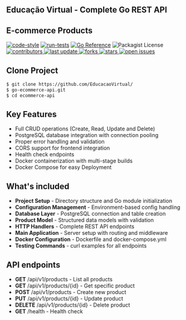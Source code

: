 ## Educação Virtual - Complete Go REST API
## E-commerce Products

[![code-style](https://github.com/cable8mm/water-melon/actions/workflows/code-style.yml/badge.svg)](https://github.com/EducacaoVirtual/)
[![run-tests](https://github.com/cable8mm/water-melon/actions/workflows/run-tests.yml/badge.svg)](https://github.com/EducacaoVirtual/)
[![Go Reference](https://pkg.go.dev/badge/golang.org/x/example.svg)](https://pkg.go.dev/golang.org/x/example)
![Packagist License](https://img.shields.io/packagist/l/cable8mm/water-melon)
<a href="https://github.com/EducacaoVirtual/graphs/contributors">
    <img src="https://img.shields.io/github/contributors/EducacaoVirtual/go-ecommerce-api" alt="contributors" />
</a>
<a href="">
    <img src="https://img.shields.io/github/last-commit/EducacaoVirtual/go-ecommerce-api" alt="last update" />
</a>
<a href="https://github.com/EducacaoVirtual/network/members">
    <img src="https://img.shields.io/github/forks/EducacaoVirtual/go-ecommerce-api" alt="forks" />
</a>
<a href="https://github.com/EducacaoVirtual/stargazers">
    <img src="https://img.shields.io/github/stars/EducacaoVirtual/go-ecommerce-api" alt="stars" />
</a>
<a href="https://github.com/EducacaoVirtual/issues/">
    <img src="https://img.shields.io/github/issues/EducacaoVirtual/go-ecommerce-api" alt="open issues" />
</a>

## Clone Project

```sh
$ git clone https://github.com/EducacaoVirtual/
$ go-ecommerce-api.git
$ cd ecommerce-api
```

## Key Features

- Full CRUD operations (Create, Read, Update and Delete)
- PostgreSQL database integration with connection pooling
- Proper error handling and validation
- CORS support for frontend integration
- Health check endpoints
- Docker containerization with multi-stage builds
- Docker Compose for easy Deployment

## What's included

- **Project Setup** - Directory structure and Go module initialization
- **Configuration Management** - Environment-based config handling
- **Database Layer** - PostgreSQL connection and table creation
- **Product Model** - Structured data models with validation
- **HTTP Handlers** - Complete REST API endpoints
- **Main Application** - Server setup with routing and middleware
- **Docker Configuration** - Dockerfile and docker-compose.yml
- **Testing Commands** - curl examples for all endpoints

## API endpoints

- **GET** /api/v1/products - List all products
- **GET** /api/v1/products/{id} - Get specific product
- **POST** /api/v1/products - Create new product
- **PUT** /api/v1/products/{id} - Update product
- **DELETE** /api/v1/products/{id} - Delete product
- **GET** /health - Health check